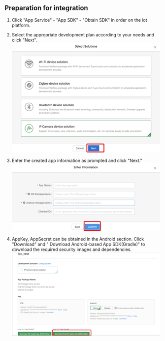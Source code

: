 ##  Preparation for integration

1. Click "App Service" - "App SDK" - "Obtain SDK" in order on the iot platform.

2. Select the appropriate development plan according to your needs and click "Next".
![](./images/sdk_preparation_1.png)
3. Enter the created app information as prompted and click "Next."
![](./images/sdk_preparation_3.png)
4. AppKey, AppSecret can be obtained in the Android section. Click "Download" and " Download Android-based App SDK(Gradle)" to download the required security images and dependencies.
![](./images/sdk_preparation_2.png)
